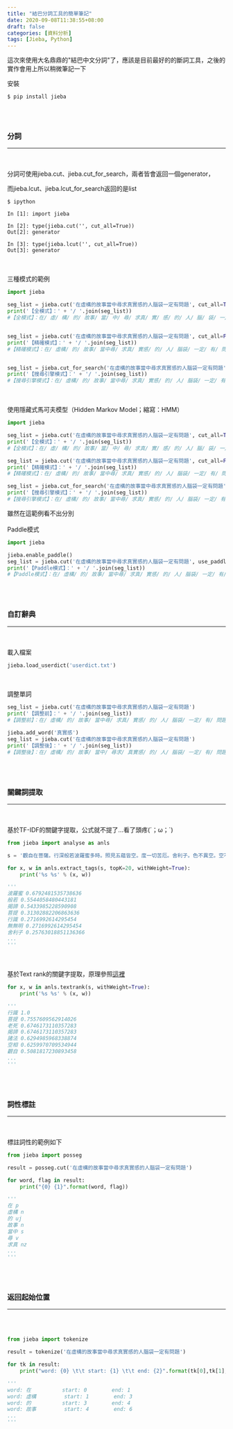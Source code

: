 ```yaml
---
title: "結巴分詞工具的簡單筆記"
date: 2020-09-08T11:38:55+08:00
draft: false
categories: [資料分析]
tags: [Jieba, Python]
---
```

這次來使用大名鼎鼎的"結巴中文分詞"了，應該是目前最好的的斷詞工具，之後的實作會用上所以稍微筆記一下
<!--more-->
安裝
```
$ pip install jieba
```
<br></br>
  
### 分詞
---
<br></br>
分詞可使用jieba.cut、jieba.cut_for_search，兩者皆會返回一個generator，
  
而jieba.lcut、jieba.lcut_for_search返回的是list

```shell
$ ipython

In [1]: import jieba

In [2]: type(jieba.cut('', cut_all=True))
Out[2]: generator

In [3]: type(jieba.lcut('', cut_all=True))
Out[3]: generator

```
<br></br>
三種模式的範例
```py
import jieba

seg_list = jieba.cut('在虛構的故事當中尋求真實感的人腦袋一定有問題', cut_all=True)
print('【全模式】：' + '/ '.join(seg_list))
#【全模式】：在/ 虛/ 構/ 的/ 故事/ 當/ 中/ 尋/ 求真/ 實/ 感/ 的/ 人/ 腦/ 袋/ 一定/ 定有/ 問/ 題


seg_list = jieba.cut('在虛構的故事當中尋求真實感的人腦袋一定有問題', cut_all=False)
print('【精確模式】：' + '/ '.join(seg_list))
#【精確模式】：在/ 虛構/ 的/ 故事/ 當中尋/ 求真/ 實感/ 的/ 人/ 腦袋/ 一定/ 有/ 問題


seg_list = jieba.cut_for_search('在虛構的故事當中尋求真實感的人腦袋一定有問題')
print('【搜尋引擎模式】：' + '/ '.join(seg_list))
#【搜尋引擎模式】：在/ 虛構/ 的/ 故事/ 當中尋/ 求真/ 實感/ 的/ 人/ 腦袋/ 一定/ 有/ 問題
```
<br></br>
使用隱藏式馬可夫模型（Hidden Markov Model；縮寫：HMM）
```py
import jieba

seg_list = jieba.cut('在虛構的故事當中尋求真實感的人腦袋一定有問題', cut_all=True, HMM=True)
print('【全模式】：' + '/ '.join(seg_list))
#【全模式】：在/ 虛/ 構/ 的/ 故事/ 當/ 中/ 尋/ 求真/ 實/ 感/ 的/ 人/ 腦/ 袋/ 一定/ 定有/ 問/ 題

seg_list = jieba.cut('在虛構的故事當中尋求真實感的人腦袋一定有問題', cut_all=False, HMM=True)
print('【精確模式】：' + '/ '.join(seg_list))
#【精確模式】：在/ 虛構/ 的/ 故事/ 當中尋/ 求真/ 實感/ 的/ 人/ 腦袋/ 一定/ 有/ 問題

seg_list = jieba.cut_for_search('在虛構的故事當中尋求真實感的人腦袋一定有問題', HMM=True)
print('【搜尋引擎模式】：' + '/ '.join(seg_list))
#【搜尋引擎模式】：在/ 虛構/ 的/ 故事/ 當中尋/ 求真/ 實感/ 的/ 人/ 腦袋/ 一定/ 有/ 問題
```
雖然在這範例看不出分別
<br></br>
Paddle模式
```py
import jieba

jieba.enable_paddle()
seg_list = jieba.cut('在虛構的故事當中尋求真實感的人腦袋一定有問題', use_paddle=True)
print('【Paddle模式】：' + '/ '.join(seg_list))
#【Paddle模式】：在/ 虛構/ 的/ 故事/ 當中尋/ 求真/ 實感/ 的/ 人/ 腦袋/ 一定/ 有/ 問題
```
<br></br>
  
### 自訂辭典
---
<br></br>
載入檔案
```py
jieba.load_userdict('userdict.txt')
```
<br></br>
調整單詞
```py
seg_list = jieba.cut('在虛構的故事當中尋求真實感的人腦袋一定有問題')
print('【調整前】：' + '/ '.join(seg_list))
#【調整前】：在/ 虛構/ 的/ 故事/ 當中尋/ 求真/ 實感/ 的/ 人/ 腦袋/ 一定/ 有/ 問題

jieba.add_word('真實感')
seg_list = jieba.cut('在虛構的故事當中尋求真實感的人腦袋一定有問題')
print('【調整後】：' + '/ '.join(seg_list))
#【調整後】：在/ 虛構/ 的/ 故事/ 當中/ 尋求/ 真實感/ 的/ 人/ 腦袋/ 一定/ 有/ 問題
```
<br></br>
  
### 關鍵詞提取
---
<br></br>
基於TF-IDF的關鍵字提取，公式就不提了…看了頭疼(´；ω；`)
```py
from jieba import analyse as anls

s = '觀自在菩薩。行深般若波羅蜜多時。照見五蘊皆空。度一切苦厄。舍利子。色不異空。空不異色。色即是空。空即是色。受想行識。亦復如是。舍利子。是諸法空相。不生不滅。不垢不淨。不增不減。是故空中無色。無受想行識。無眼耳鼻舌身意。無色聲香味觸法。無眼界。乃至無意識界。無無明。亦無無明盡。乃至無老死。亦無老死盡。無苦集滅道。無智亦無得。以無所得故。菩提薩埵。依般若波羅蜜多故。心無罣礙。無罣礙故。無有恐怖。遠離顛倒夢想。究竟涅槃。三世諸佛。依般若波羅蜜多故。得阿耨多羅三藐三菩提。故知般若波羅蜜多。是大神咒。是大明咒。是無上咒。是無等等咒。能除一切苦。真實不虛。故說般若波羅蜜多咒。即說咒曰。揭諦揭諦。波羅揭諦。波羅僧揭諦。菩提薩婆訶。'

for x, w in anls.extract_tags(s, topK=20, withWeight=True):
    print('%s %s' % (x, w))

'''
波羅蜜 0.6792481535738636
般若 0.5544058480443181
揭諦 0.5433985228590908
菩提 0.31302882206863636
行識 0.2716992614295454
無無明 0.2716992614295454
舍利子 0.25763018851136366
...
'''
```
<br></br>
基於Text rank的關鍵字提取，原理參照[這裡](http://web.eecs.umich.edu/~mihalcea/papers/mihalcea.emnlp04.pdf)
```py
for x, w in anls.textrank(s, withWeight=True):
    print('%s %s' % (x, w))

'''
行識 1.0
菩提 0.7557609562914026
老死 0.6746173110357283
揭諦 0.6746173110357283
諸法 0.6294985968338874
空相 0.6259970709534944
觀自 0.5081817230893458
...
'''
```
<br></br>

### 詞性標註
---
<br></br>
標註詞性的範例如下
```py
from jieba import posseg

result = posseg.cut('在虛構的故事當中尋求真實感的人腦袋一定有問題')

for word, flag in result:
    print("{0} {1}".format(word, flag))

'''
在 p
虛構 n
的 uj
故事 n
當中 s
尋 v
求真 nz
...
'''
```
<br></br>

### 返回起始位置
---
<br></br>
```py
from jieba import tokenize

result = tokenize('在虛構的故事當中尋求真實感的人腦袋一定有問題')

for tk in result:
    print("word: {0} \t\t start: {1} \t\t end: {2}".format(tk[0],tk[1],tk[2]))

'''
word: 在 		 start: 0 		 end: 1
word: 虛構 		 start: 1 		 end: 3
word: 的 		 start: 3 		 end: 4
word: 故事 		 start: 4 		 end: 6
...
'''
```